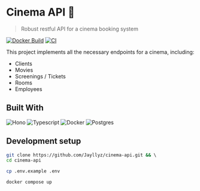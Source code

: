 # Cinema API 🎥

> Robust restful API for a cinema booking system

[![Docker Build](https://github.com/Jayllyz/cinema-api/actions/workflows/docker-build.yml/badge.svg)](https://github.com/Jayllyz/cinema-api/actions/workflows/docker-build.yml)
[![CI](https://github.com/Jayllyz/cinema-api/actions/workflows/ci.yml/badge.svg?branch=main)](https://github.com/Jayllyz/cinema-api/actions/workflows/ci.yml)

This project implements all the necessary endpoints for a cinema, including:

- Clients
- Movies
- Screenings / Tickets
- Rooms
- Employees

## Built With

![Hono](https://img.shields.io/badge/hono-E36002?style=for-the-badge&logo=hono&logoColor=white)
![Typescript](https://img.shields.io/badge/TypeScript-007ACC?style=for-the-badge&logo=typescript&logoColor=white)
![Docker](https://img.shields.io/badge/docker-%230db7ed.svg?style=for-the-badge&logo=docker&logoColor=white)
![Postgres](https://img.shields.io/badge/postgres-%23316192.svg?style=for-the-badge&logo=postgresql&logoColor=white)

## Development setup

```sh
git clone https://github.com/Jayllyz/cinema-api.git && \ 
cd cinema-api

cp .env.example .env

docker compose up
```
